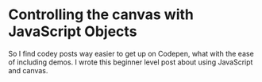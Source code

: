 
# Controlling the canvas with JavaScript Objects

So I find codey posts way easier to get up on Codepen, what with the ease of including demos. I wrote this beginner level post about using JavaScript and canvas.
